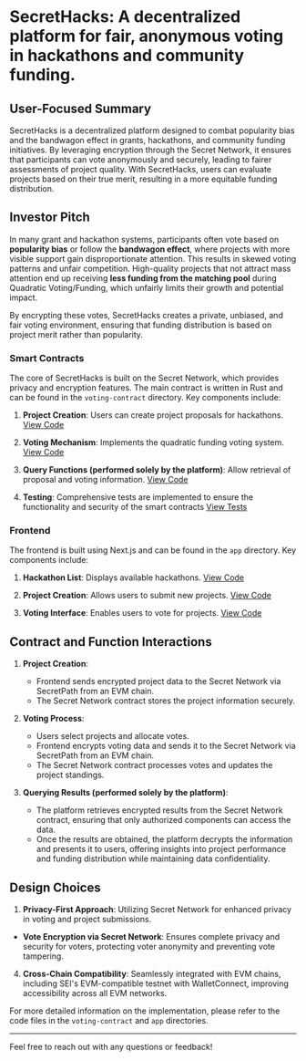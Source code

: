 # SecretHacks: A decentralized platform for fair, anonymous voting in hackathons and community funding.

## User-Focused Summary

SecretHacks is a decentralized platform designed to combat popularity bias and the bandwagon effect in grants, hackathons, and community funding initiatives. By leveraging encryption through the Secret Network, it ensures that participants can vote anonymously and securely, leading to fairer assessments of project quality. With SecretHacks, users can evaluate projects based on their true merit, resulting in a more equitable funding distribution.

## Investor Pitch

In many grant and hackathon systems, participants often vote based on **popularity bias** or follow the **bandwagon effect**, where projects with more visible support gain disproportionate attention. This results in skewed voting patterns and unfair competition. High-quality projects that not attract mass attention end up receiving **less funding from the matching pool** during Quadratic Voting/Funding, which unfairly limits their growth and potential impact.

By encrypting these votes, SecretHacks creates a private, unbiased, and fair voting environment, ensuring that funding distribution is based on project merit rather than popularity.

### Smart Contracts

The core of SecretHacks is built on the Secret Network, which provides privacy and encryption features. The main contract is written in Rust and can be found in the `voting-contract` directory. Key components include:

1. **Project Creation**: Users can create project proposals for hackathons. [View Code](https://github.com/capGoblin/SecretHacks/blob/eeb711859194264dcf0a0adf916bf182f4a73904/voting-contract/src/contract.rs#L76-L139)

2. **Voting Mechanism**: Implements the quadratic funding voting system. [View Code](https://github.com/capGoblin/SecretHacks/blob/eeb711859194264dcf0a0adf916bf182f4a73904/voting-contract/src/contract.rs#L141-L212)

3. **Query Functions (performed solely by the platform)**: Allow retrieval of proposal and voting information. [View Code](https://github.com/capGoblin/SecretHacks/blob/eeb711859194264dcf0a0adf916bf182f4a73904/voting-contract/src/contract.rs#L223-L272)

4. **Testing**: Comprehensive tests are implemented to ensure the functionality and security of the smart contracts [View Tests](https://github.com/capGoblin/SecretHacks/blob/eeb711859194264dcf0a0adf916bf182f4a73904/voting-contract/src/contract.rs#L285-L380)

### Frontend

The frontend is built using Next.js and can be found in the `app` directory. Key components include:

1. **Hackathon List**: Displays available hackathons. [View Code](https://github.com/capGoblin/SecretHacks/blob/main/app/page.tsx)

2. **Project Creation**: Allows users to submit new projects. [View Code](https://github.com/capGoblin/SecretHacks/blob/main/app/%5BhackathonId%5D/create-project/page.tsx)

3. **Voting Interface**: Enables users to vote for projects. [View Code](https://github.com/capGoblin/SecretHacks/blob/main/app/%5BhackathonId%5D/page.tsx)

## Contract and Function Interactions

1. **Project Creation**:

   - Frontend sends encrypted project data to the Secret Network via SecretPath from an EVM chain.
   - The Secret Network contract stores the project information securely.

2. **Voting Process**:

   - Users select projects and allocate votes.
   - Frontend encrypts voting data and sends it to the Secret Network via SecretPath from an EVM chain.
   - The Secret Network contract processes votes and updates the project standings.

3. **Querying Results (performed solely by the platform)**:
   - The platform retrieves encrypted results from the Secret Network contract, ensuring that only authorized components can access the data.
   - Once the results are obtained, the platform decrypts the information and presents it to users, offering insights into project performance and funding distribution while maintaining data confidentiality.

## Design Choices

1. **Privacy-First Approach**: Utilizing Secret Network for enhanced privacy in voting and project submissions.

- **Vote Encryption via Secret Network**: Ensures complete privacy and security for voters, protecting voter anonymity and preventing vote tampering.

4. **Cross-Chain Compatibility**: Seamlessly integrated with EVM chains, including SEI's EVM-compatible testnet with WalletConnect, improving accessibility across all EVM networks.

For more detailed information on the implementation, please refer to the code files in the `voting-contract` and `app` directories.

---

Feel free to reach out with any questions or feedback!
